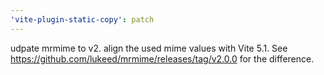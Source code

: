 ```yaml
---
'vite-plugin-static-copy': patch
---
```


udpate mrmime to v2. align the used mime values with Vite 5.1. See https://github.com/lukeed/mrmime/releases/tag/v2.0.0 for the difference.
